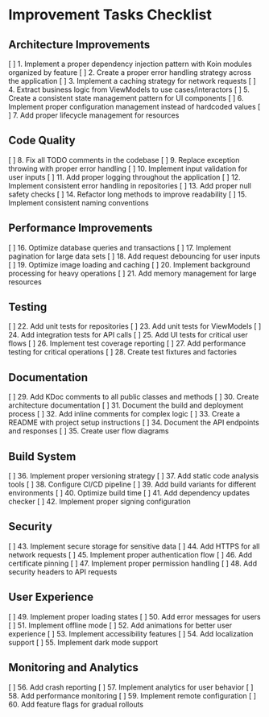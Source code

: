 # Improvement Tasks Checklist

## Architecture Improvements
[ ] 1. Implement a proper dependency injection pattern with Koin modules organized by feature
[ ] 2. Create a proper error handling strategy across the application
[ ] 3. Implement a caching strategy for network requests
[ ] 4. Extract business logic from ViewModels to use cases/interactors
[ ] 5. Create a consistent state management pattern for UI components
[ ] 6. Implement proper configuration management instead of hardcoded values
[ ] 7. Add proper lifecycle management for resources

## Code Quality
[ ] 8. Fix all TODO comments in the codebase
[ ] 9. Replace exception throwing with proper error handling
[ ] 10. Implement input validation for user inputs
[ ] 11. Add proper logging throughout the application
[ ] 12. Implement consistent error handling in repositories
[ ] 13. Add proper null safety checks
[ ] 14. Refactor long methods to improve readability
[ ] 15. Implement consistent naming conventions

## Performance Improvements
[ ] 16. Optimize database queries and transactions
[ ] 17. Implement pagination for large data sets
[ ] 18. Add request debouncing for user inputs
[ ] 19. Optimize image loading and caching
[ ] 20. Implement background processing for heavy operations
[ ] 21. Add memory management for large resources

## Testing
[ ] 22. Add unit tests for repositories
[ ] 23. Add unit tests for ViewModels
[ ] 24. Add integration tests for API calls
[ ] 25. Add UI tests for critical user flows
[ ] 26. Implement test coverage reporting
[ ] 27. Add performance testing for critical operations
[ ] 28. Create test fixtures and factories

## Documentation
[ ] 29. Add KDoc comments to all public classes and methods
[ ] 30. Create architecture documentation
[ ] 31. Document the build and deployment process
[ ] 32. Add inline comments for complex logic
[ ] 33. Create a README with project setup instructions
[ ] 34. Document the API endpoints and responses
[ ] 35. Create user flow diagrams

## Build System
[ ] 36. Implement proper versioning strategy
[ ] 37. Add static code analysis tools
[ ] 38. Configure CI/CD pipeline
[ ] 39. Add build variants for different environments
[ ] 40. Optimize build time
[ ] 41. Add dependency updates checker
[ ] 42. Implement proper signing configuration

## Security
[ ] 43. Implement secure storage for sensitive data
[ ] 44. Add HTTPS for all network requests
[ ] 45. Implement proper authentication flow
[ ] 46. Add certificate pinning
[ ] 47. Implement proper permission handling
[ ] 48. Add security headers to API requests

## User Experience
[ ] 49. Implement proper loading states
[ ] 50. Add error messages for users
[ ] 51. Implement offline mode
[ ] 52. Add animations for better user experience
[ ] 53. Implement accessibility features
[ ] 54. Add localization support
[ ] 55. Implement dark mode support

## Monitoring and Analytics
[ ] 56. Add crash reporting
[ ] 57. Implement analytics for user behavior
[ ] 58. Add performance monitoring
[ ] 59. Implement remote configuration
[ ] 60. Add feature flags for gradual rollouts